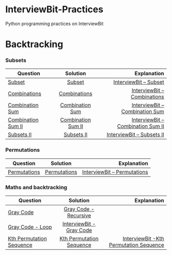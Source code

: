 # InterviewBit-Practices
Python programming practices on InterviewBit

# Backtracking
### Subsets
| Question        | Solution           | Explanation  |
| ------------- |:-------------:| -----:|
|[Subset](https://www.interviewbit.com/problems/subset/)|[Subset](https://github.com/woodyko3234/InterviewBit-Practices/blob/master/Backtracking/Subsets/Subset.py)|[InterviewBit – Subset](https://python5566.wordpress.com/2019/09/24/interviewbit-subset/)|
|[Combinations](https://www.interviewbit.com/problems/combinations/)|[Combinations](https://github.com/woodyko3234/InterviewBit-Practices/blob/master/Backtracking/Subsets/Combinations.py)|[InterviewBit – Combinations](https://python5566.wordpress.com/2019/11/08/interviewbit-combinations/)|
|[Combination Sum](https://www.interviewbit.com/problems/combination-sum/)|[Combination Sum](https://github.com/woodyko3234/InterviewBit-Practices/blob/master/Backtracking/Subsets/Combination_Sum.py)|[InterviewBit – Combination Sum](https://python5566.wordpress.com/2019/11/08/interviewbit-combination-sum/)|
|[Combination Sum II](https://www.interviewbit.com/problems/combination-sum-ii/)|[Combination Sum II](https://github.com/woodyko3234/InterviewBit-Practices/blob/master/Backtracking/Subsets/Combination_Sum_II.py)|[InterviewBit – Combination Sum II](https://python5566.wordpress.com/2019/11/08/interviewbit-combination-sum-ii/)|
|[Subsets II](https://www.interviewbit.com/problems/subsets-ii/)|[Subsets II](https://github.com/woodyko3234/InterviewBit-Practices/blob/master/Backtracking/Subsets/Subsets_II.py)|[InterviewBit – Subsets II](https://python5566.wordpress.com/2019/11/11/interviewbit-subsets-ii/)|

### Permutations
| Question        | Solution           | Explanation  |
| ------------- |:-------------:| -----:|
|[Permutations](https://www.interviewbit.com/problems/permutations/)|[Permutations](https://github.com/woodyko3234/InterviewBit-Practices/blob/master/Backtracking/Permutations/Permutations.py)|[InterviewBit – Permutations](https://python5566.wordpress.com/2019/11/12/interviewbit-permutations/)|

### Maths and backtracking
| Question        | Solution           | Explanation  |
| ------------- |:-------------:| -----:|
|[Gray Code](https://www.interviewbit.com/problems/gray-code/)|[Gray Code - Recursive](https://github.com/woodyko3234/InterviewBit-Practices/blob/master/Backtracking/Maths%20and%20backtracking/Gray_Code_Recursive.py)
[Gray Code - Loop](https://github.com/woodyko3234/InterviewBit-Practices/blob/master/Backtracking/Maths%20and%20backtracking/Gray_Code_loop.py)|[InterviewBit - Gray Code](https://python5566.wordpress.com/2019/11/14/interviewbit-gray-code/)|
|[Kth Permutation Sequence](https://www.interviewbit.com/problems/kth-permutation-sequence/)|[Kth Permutation Sequence](https://github.com/woodyko3234/InterviewBit-Practices/blob/master/Backtracking/Maths%20and%20backtracking/Kth_Permutation_Sequence.py)|[InterviewBit -Kth Permutation Sequence](https://python5566.wordpress.com/2019/11/15/interviewbit-kth-permutation-sequence/)|
